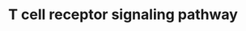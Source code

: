 ---
annotations:
- type: Pathway Ontology
  value: T cell receptor signaling pathway
authors:
- A.Pandey
- MaintBot
- Ddigles
- L Dupuis
- Eweitz
description: ''
last-edited: 2021-05-23
organisms:
- Mus musculus
redirect_from:
- /index.php/Pathway:WP480
- /instance/WP480
schema-jsonld:
- '@context': https://schema.org/
  '@id': https://wikipathways.github.io/pathways/WP480.html
  '@type': Dataset
  creator:
    '@type': Organization
    name: WikiPathways
  description: ''
  keywords:
  - Shb
  - Dbnl
  - Cabin1
  - Rasa1
  - Sh3bp2
  - Cish
  - Itk
  - Dlg1
  - Trat1
  - Sh2b3
  - Pik3r2
  - Mapk1
  - Pik3r1
  - Cd4
  - Dtx1
  - Dock2
  - Bcl10
  - ENAH
  - Lat
  - Was
  - Nfam1
  - Vav3
  - Cd247
  - Rapgef1
  - Grb2
  - Fyn
  - Lcp2
  - Vav2
  - Ptk2
  - Map2k2
  - Git2
  - Sos2
  - Rasgrp2
  - Skap2
  - Pag1
  - Grap
  - Prkcq
  - Ptprc
  - Cebpb
  - Arhgef7
  - Stk39
  - Ptpn22
  - Src
  - CDC42
  - Stat5a
  - Wipf1
  - Tubb5
  - Map4k1
  - Stat5b
  - Wasf2
  - Gm2423
  - Fos
  - Tuba4a
  - Ptpn11
  - Evl
  - Rap1a
  - Skap1
  - Sh2d2a
  - Sit1
  - Crebbp
  - Grap2
  - Itpr1
  - Creb1
  - Sh2d3c
  - PTPN3
  - Rac2
  - Nfatc2
  - Cd2ap
  - Ptpn12
  - Cblb
  - Abi1
  - Abl1
  - Plcg1
  - Khdrbs1
  - Vav1
  - TRA@
  - Shc1
  - Lime1
  - Braf
  - Prkd2
  - Arhgef6
  - Akt1
  - Map2k1
  - Lyn
  - Ptprj
  - Zap70
  - Stat1
  - Dusp3
  - Hdac7
  - Map3k1
  - Ptpn6
  - Unc119
  - Jun
  - Pstpip1
  - Dnm2
  - Pak1
  - Muc1
  - Nedd9
  - Crkl
  - Txk
  - Mapk3
  - Cd3e
  - Ppp3cb
  - Cd5
  - Card11
  - Def6
  - Acp1
  - Fyb
  - Pxn
  - Mapk7
  - Homer3
  - Ptk2b
  - Ctnnb1
  - Lck
  - Cd2
  - Jak3
  - Vasp
  - Lax1
  - Ripk2
  - Cd8a
  - Gab2
  - Ptprh
  - Sla
  - Cbl
  - Arhgdib
  - Fcrl5
  - TRB@
  - Crk
  - Syk
  - Nck1
  - Sla2
  - Cd3g
  - Cd3d
  - NCL
  - Sos1
  license: CC0
  name: T cell receptor signaling pathway
seo: CreativeWork
title: T cell receptor signaling pathway
wpid: WP480
---
